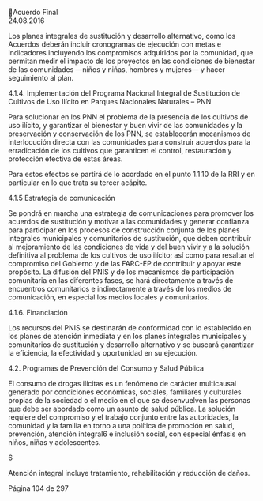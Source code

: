 Acuerdo Final  
24.08.2016  

 
Los  planes  integrales  de  sustitución  y  desarrollo  alternativo,  como  los  Acuerdos  deberán  incluir 
cronogramas  de  ejecución  con  metas  e  indicadores  incluyendo  los  compromisos  adquiridos  por  la 
comunidad,  que  permitan  medir  el  impacto  de  los  proyectos  en  las  condiciones  de  bienestar  de  las 
comunidades —niños y niñas, hombres y mujeres— y hacer seguimiento al plan. 
 
4.1.4.  Implementación  del  Programa  Nacional  Integral  de  Sustitución  de  Cultivos  de  Uso  Ilícito  en 
Parques Nacionales Naturales –  PNN 
 
Para  solucionar  en  los  PNN  el  problema  de  la  presencia  de  los  cultivos  de  uso  ilícito,  y  garantizar  el 
bienestar y buen vivir de las comunidades y la preservación y conservación de los PNN, se establecerán 
mecanismos de interlocución directa con las comunidades para construir acuerdos para la erradicación 
de los cultivos que garanticen el control, restauración y protección efectiva de estas áreas. 
 
Para estos efectos se partirá de lo acordado en el punto 1.1.10 de la RRI y en particular en lo que trata su 
tercer acápite.  
 
4.1.5 Estrategia de comunicación 
 
Se  pondrá  en  marcha  una  estrategia  de  comunicaciones  para  promover  los  acuerdos  de  sustitución  y 
motivar a las comunidades y generar confianza para participar en los procesos de construcción conjunta 
de los planes integrales municipales y comunitarios de sustitución, que deben contribuir al mejoramiento 
de las condiciones de vida y del buen vivir y a la solución definitiva al problema de los cultivos de uso 
ilícito; así como para resaltar el compromiso del Gobierno y de las FARC-EP de contribuir y apoyar este 
propósito. La difusión del PNIS y de los mecanismos de participación comunitaria en las diferentes fases, 
se hará directamente a través de encuentros comunitarios e indirectamente a través de los medios de 
comunicación, en especial los medios locales y comunitarios. 
 
4.1.6. Financiación 
 
Los recursos del PNIS se destinarán de conformidad con lo establecido en los planes de atención inmediata 
y en los planes integrales municipales y comunitarios de sustitución y desarrollo alternativo y se buscará 
garantizar la eficiencia, la efectividad y oportunidad en su ejecución. 
 
4.2. Programas de Prevención del Consumo y Salud Pública  
 
El  consumo  de  drogas  ilícitas  es  un  fenómeno  de  carácter  multicausal  generado  por  condiciones 
económicas, sociales, familiares y culturales propias de la sociedad o el medio en el que se desenvuelven 
las  personas  que  debe  ser  abordado  como  un  asunto  de  salud  pública.    La  solución  requiere  del 
compromiso y el trabajo conjunto entre las autoridades, la comunidad y la familia en torno a una política 
de promoción en salud, prevención, atención integral6 e inclusión social, con especial énfasis en niños, 
niñas y adolescentes. 
 
                                                             
6 

Atención integral incluye tratamiento, rehabilitación y reducción de daños.  

Página 104 de 297 
 

